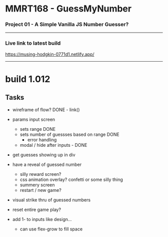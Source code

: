 # MMRT168 - GuessMyNumber
### Project 01 - A Simple Vanilla JS Number Guesser? 
---

### Live link to latest build  

https://musing-hodgkin-0771d1.netlify.app/

---
# build 1.012
## Tasks
* wireframe of flow? DONE - link()
* params input screen 
    * sets range DONE
    * sets number of guessses based on range DONE
        * error handling
    * modal / hide after inputs - DONE
* get guesses showing up in div
* have a reveal of guessed number
    * silly reward screen? 
    * css animation overlay? confetti or some silly thing
    * summery screen 
    * restart / new game?
* visual strike thru of guessed numbers 

* reset entire game play?
* add 1- to inputs like design... 
    * can use flex-grow to fill space

